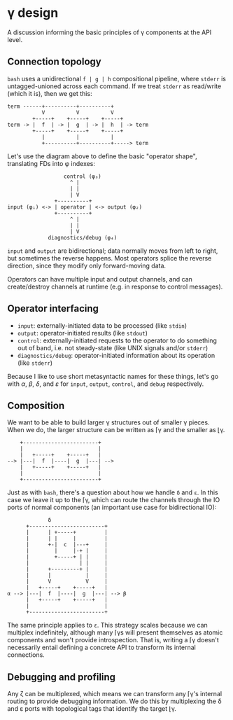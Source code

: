# γ design
A discussion informing the basic principles of γ components at the API level.


## Connection topology
`bash` uses a unidirectional `f | g | h` compositional pipeline, where `stderr` is untagged-unioned across each command. If we treat `stderr` as read/write (which it is), then we get this:

```
term ------+----------+----------+
           V          V          V
        +-----+    +-----+    +-----+
term -> |  f  | -> |  g  | -> |  h  | -> term
        +-----+    +-----+    +-----+
           |          |          |
           +----------+----------+-----> term
```

Let's use the diagram above to define the basic "operator shape", translating FDs into φ indexes:

```
                  control (φ₃)
                    ^ |
                    | |
                    | V
               +----------+
input (φ₁) <-> | operator | <-> output (φ₂)
               +----------+
                    ^ |
                    | |
                    | V
             diagnostics/debug (φ₄)
```

`input` and `output` are bidirectional; data normally moves from left to right, but sometimes the reverse happens. Most operators splice the reverse direction, since they modify only forward-moving data.

Operators can have multiple input and output channels, and can create/destroy channels at runtime (e.g. in response to control messages).


## Operator interfacing
+ `input`: externally-initiated data to be processed (like `stdin`)
+ `output`: operator-initiated results (like `stdout`)
+ `control`: externally-initiated requests to the operator to do something out of band, i.e. not steady-state (like UNIX signals and/or `stderr`)
+ `diagnostics/debug`: operator-initiated information about its operation (like `stderr`)

Because I like to use short metasyntactic names for these things, let's go with _α_, _β_, _δ_, and _ε_ for `input`, `output`, `control`, and `debug` respectively.


## Composition
We want to be able to build larger γ structures out of smaller γ pieces. When we do, the larger structure can be written as ⌈γ and the smaller as ⌊γ.

```
    +------------------------+
    |                        |
    |   +-----+    +-----+   |
--> |---|  f  |----|  g  |---| -->
    |   +-----+    +-----+   |
    |                        |
    +------------------------+
```

Just as with `bash`, there's a question about how we handle `δ` and `ε`. In this case we leave it up to the ⌈γ, which can route the channels through the IO ports of normal components (an important use case for bidirectional IO):

```
             δ
      +------------------------+
      |      | +-----+         |
      |      | |     |         |
      |      +-|  c  |---+     |
      |        |     |-+ |     |
      |        +-----+ | |     |
      |                | |     |
      |      +---------+ |     |
      |      |           |     |
      |      V           V     |
      |   +-----+    +-----+   |
α --> |---|  f  |----|  g  |---| --> β
      |   +-----+    +-----+   |
      |                        |
      +------------------------+
```

The same principle applies to `ε`. This strategy scales because we can multiplex indefinitely, although many ⌈γs will present themselves as atomic components and won't provide introspection. That is, writing a ⌈γ doesn't necessarily entail defining a concrete API to transform its internal connections.


## Debugging and profiling
Any ζ can be multiplexed, which means we can transform any ⌈γ's internal routing to provide debugging information. We do this by multiplexing the δ and ε ports with topological tags that identify the target ⌊γ.

